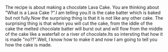 The recipe is about making a chocolate Lava Cake. You are thinking about "What is a Lava Cake ?".I am telling you.It is the cake batter which is baked but not fully.Now the surprising thing is that it is not like any other cake. The surprising thing is that when you will cut the cake, from the iddle of the cake the melted chocolate batter will burst out and will flow from the middle of the cake like a waterfall or a river of chocolate.Its so intersting that how it is made "no??".Well, I know how to make it and now I am going to tell you how the cake is made.